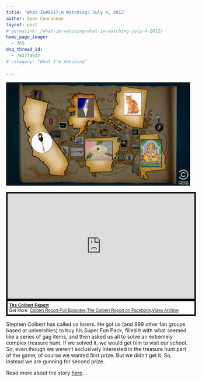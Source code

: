 ```yaml
---
title: 'What I&#8217;m Watching: July 4, 2012'
author: Sean Concannon
layout: post
# permalink: /what-im-watching/what-im-watching-july-4-2012/
home_page_image:
  - 365
dsq_thread_id:
  - 783774937
# category: "What I'm Watching"
 
---
```


![](/assets/img/Screen-Shot-2012-07-07-at-1.15.09-PM.png)

<div style="background-color:#000000;width:520px;"><div style="padding:4px;"><iframe src="http://media.mtvnservices.com/embed/mgid:arc:video:comedycentral.com:386e4a1d-77fa-4588-8465-8127b021d23e" width="512" height="288" frameborder="0"></iframe><p style="text-align:left;background-color:#FFFFFF;padding:4px;margin-top:4px;margin-bottom:0px;font-family:Arial, Helvetica, sans-serif;font-size:12px;"><b><a href="http://thecolbertreport.cc.com/">The Colbert Report</a></b><br/>Get More: <a href="http://thecolbertreport.cc.com/full-episodes">Colbert Report Full Episodes</a>,<a href="https://www.facebook.com/thecolbertreport">The Colbert Report on Facebook</a>,<a href="http://thecolbertreport.cc.com/videos">Video Archive</a></p></div></div>


Stephen Colbert has called us losers. He got us (and 999 other fan groups based at universities) to buy his Super Fun Pack, filled it with what seemed like a series of gag items, and then asked us all to solve an extremely complex treasure hunt. If we solved it, we would get him to visit our school. So, even though we weren&#8217;t exclusively interested in the treasure hunt part of the game, of course we wanted first prize. But we didn&#8217;t get it. So, instead we are gunning for second prize.

Read more about the story [here][1].

 [1]: http://www.huffingtonpost.com/remy-m-maisel/colbert-super-pac_b_1642510.html?utm_hp_ref=fb&src=sp&comm_ref=false#es_share_ended
